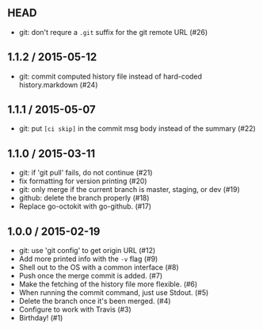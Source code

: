 ## HEAD

  * git: don't requre a `.git` suffix for the git remote URL (#26)

## 1.1.2 / 2015-05-12

  * git: commit computed history file instead of hard-coded history.markdown (#24)

## 1.1.1 / 2015-05-07

  * git: put `[ci skip]` in the commit msg body instead of the summary (#22)

## 1.1.0 / 2015-03-11

  * git: if 'git pull' fails, do not continue (#21)
  * fix formatting for version printing (#20)
  * git: only merge if the current branch is master, staging, or dev (#19)
  * github: delete the branch properly (#18)
  * Replace go-octokit with go-github. (#17)

## 1.0.0 / 2015-02-19

  * git: use 'git config' to get origin URL (#12)
  * Add more printed info with the `-v` flag (#9)
  * Shell out to the OS with a common interface (#8)
  * Push once the merge commit is added. (#7)
  * Make the fetching of the history file more flexible. (#6)
  * When running the commit command, just use Stdout. (#5)
  * Delete the branch once it's been merged. (#4)
  * Configure to work with Travis (#3)
  * Birthday! (#1)
